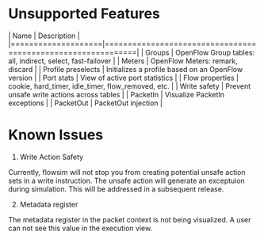 # Unsupported Features

| Name               | Description                                                 |
|====================|=============================================================|
| Groups             | OpenFlow Group tables: all, indirect, select, fast-failover |
| Meters             | OpenFlow Meters: remark, discard                            |
| Profile preselects | Initializes a profile based on an OpenFlow version          |
| Port stats         | View of active port statistics                              |
| Flow properties    | cookie, hard_timer, idle_timer, flow_removed, etc.          |
| Write safety       | Prevent unsafe write actions across tables                  |
| PacketIn           | Visualize PacketIn exceptions                               |
| PacketOut          | PacketOut injection                                         |

# Known Issues

1. Write Action Safety

  Currently, flowsim will not stop you from creating potential unsafe action 
  sets in a write instruction. The unsafe action will generate an exceptuion
  during simulation. This will be addressed in a subsequent release.

2. Metadata register

  The metadata register in the packet context is not being visualized. A user
  can not see this value in the execution view.

